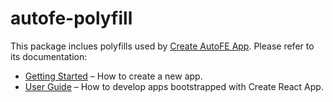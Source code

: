 # autofe-polyfill

This package inclues polyfills used by [Create AutoFE App](https://github.com/athm-fe/create-autofe-app).
Please refer to its documentation:

* [Getting Started](https://github.com/athm-fe/create-autofe-app/blob/master/README.md#getting-started) – How to create a new app.
* [User Guide](https://github.com/athm-fe/create-autofe-app/blob/master/packages/autofe-scripts/template/README.md) – How to develop apps bootstrapped with Create React App.